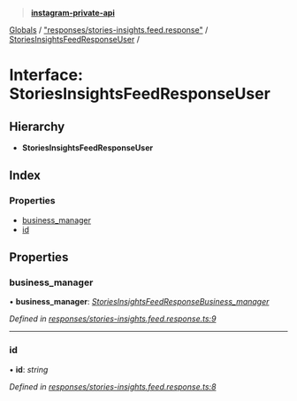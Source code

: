 > **[instagram-private-api](../README.md)**

[Globals](../README.md) / ["responses/stories-insights.feed.response"](../modules/_responses_stories_insights_feed_response_.md) / [StoriesInsightsFeedResponseUser](_responses_stories_insights_feed_response_.storiesinsightsfeedresponseuser.md) /

# Interface: StoriesInsightsFeedResponseUser

## Hierarchy

* **StoriesInsightsFeedResponseUser**

## Index

### Properties

* [business_manager](_responses_stories_insights_feed_response_.storiesinsightsfeedresponseuser.md#business_manager)
* [id](_responses_stories_insights_feed_response_.storiesinsightsfeedresponseuser.md#id)

## Properties

###  business_manager

• **business_manager**: *[StoriesInsightsFeedResponseBusiness_manager](_responses_stories_insights_feed_response_.storiesinsightsfeedresponsebusiness_manager.md)*

*Defined in [responses/stories-insights.feed.response.ts:9](https://github.com/dilame/instagram-private-api/blob/173bc62/src/responses/stories-insights.feed.response.ts#L9)*

___

###  id

• **id**: *string*

*Defined in [responses/stories-insights.feed.response.ts:8](https://github.com/dilame/instagram-private-api/blob/173bc62/src/responses/stories-insights.feed.response.ts#L8)*